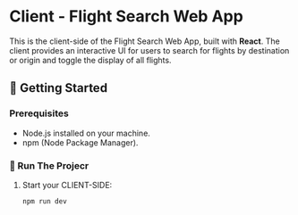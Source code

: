 # Client - Flight Search Web App

This is the client-side of the Flight Search Web App, built with **React**. The client provides an interactive UI for users to search for flights by destination or origin and toggle the display of all flights.

## 🚀 Getting Started

### Prerequisites
- Node.js installed on your machine.
- npm (Node Package Manager).

### 🔧 Run The Projecr
1. Start your CLIENT-SIDE:
   ```bash
   npm run dev
